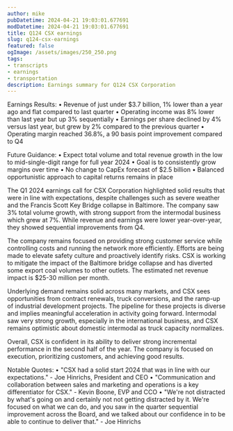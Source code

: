 ```yaml
---
author: mike
pubDatetime: 2024-04-21 19:03:01.677691
modDatetime: 2024-04-21 19:03:01.677691
title: Q124 CSX earnings
slug: q124-csx-earnings
featured: false
ogImage: /assets/images/250_250.png
tags:
- transcripts
- earnings
- transportation
description: Earnings summary for Q124 CSX Corporation
---
```

Earnings Results:
• Revenue of just under $3.7 billion, 1% lower than a year ago and flat compared to last quarter
• Operating income was 8% lower than last year but up 3% sequentially 
• Earnings per share declined by 4% versus last year, but grew by 2% compared to the previous quarter
• Operating margin reached 36.8%, a 90 basis point improvement compared to Q4

Future Guidance:
• Expect total volume and total revenue growth in the low to mid-single-digit range for full year 2024
• Goal is to consistently grow margins over time
• No change to CapEx forecast of $2.5 billion
• Balanced opportunistic approach to capital returns remains in place

The Q1 2024 earnings call for CSX Corporation highlighted solid results that were in line with expectations, despite challenges such as severe weather and the Francis Scott Key Bridge collapse in Baltimore. The company saw 3% total volume growth, with strong support from the intermodal business which grew at 7%. While revenue and earnings were lower year-over-year, they showed sequential improvements from Q4. 

The company remains focused on providing strong customer service while controlling costs and running the network more efficiently. Efforts are being made to elevate safety culture and proactively identify risks. CSX is working to mitigate the impact of the Baltimore bridge collapse and has diverted some export coal volumes to other outlets. The estimated net revenue impact is $25-30 million per month.

Underlying demand remains solid across many markets, and CSX sees opportunities from contract renewals, truck conversions, and the ramp-up of industrial development projects. The pipeline for these projects is diverse and implies meaningful acceleration in activity going forward. Intermodal saw very strong growth, especially in the international business, and CSX remains optimistic about domestic intermodal as truck capacity normalizes.

Overall, CSX is confident in its ability to deliver strong incremental performance in the second half of the year. The company is focused on execution, prioritizing customers, and achieving good results.

Notable Quotes:
• "CSX had a solid start 2024 that was in line with our expectations." - Joe Hinrichs, President and CEO
• "Communication and collaboration between sales and marketing and operations is a key differentiator for CSX." - Kevin Boone, EVP and CCO
• "We're not distracted by what's going on and certainly not not getting distracted by it. We're focused on what we can do, and you saw in the quarter sequential improvement across the Board, and we talked about our confidence in to be able to continue to deliver that." - Joe Hinrichs